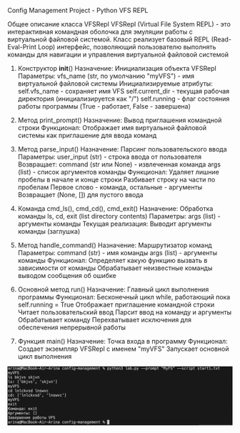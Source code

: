 Config Management Project - Python VFS REPL

Общее описание класса VFSRepl
VFSRepl (Virtual File System REPL) - это интерактивная командная оболочка для эмуляции работы с виртуальной файловой системой. Класс реализует базовый REPL (Read-Eval-Print Loop) интерфейс, позволяющий пользователю выполнять команды для навигации и управления виртуальной файловой системой

1. Конструктор __init__()
Назначение: Инициализация объекта VFSRepl
Параметры: vfs_name (str, по умолчанию "myVFS") - имя виртуальной файловой системы
Инициализируемые атрибуты:
self.vfs_name - сохраняет имя VFS
self.current_dir - текущая рабочая директория (инициализируется как "/")
self.running - флаг состояния работы программы (True - работает, False - завершена)

2. Метод print_prompt()
Назначение: Вывод приглашения командной строки
Функционал: Отображает имя виртуальной файловой системы как приглашение для ввода команд

3. Метод parse_input()
Назначение: Парсинг пользовательского ввода
Параметры:
user_input (str) - строка ввода от пользователя
Возвращает:
command (str или None) - извлеченная команда
args (list) - список аргументов команды
Функционал:
Удаляет лишние пробелы в начале и конце строки
Разбивает строку на части по пробелам
Первое слово - команда, остальные - аргументы
Возвращает (None, []) для пустого ввода

4. Команда cmd_ls(), cmd_cd(), cmd_exit() 
Назначение: Обработка команды ls, cd, exit (list directory contents)
Параметры:
args (list) - аргументы команды
Текущая реализация: Выводит аргументы команды (заглушка)

5. Метод handle_command()
Назначение: Маршрутизатор команд
Параметры:
command (str) - имя команды
args (list) - аргументы команды
Функционал:
Определяет какую функцию вызвать в зависимости от команды
Обрабатывает неизвестные команды выводом сообщения об ошибке


6. Основной метод run()
Назначение: Главный цикл выполнения программы
Функционал:
Бесконечный цикл while, работающий пока self.running = True
Отображает приглашение командной строки
Читает пользовательский ввод
Парсит ввод на команду и аргументы
Обрабатывает команду
Перехватывает исключения для обеспечения непрерывной работы

7. Функция main()
Назначение: Точка входа в программу
Функционал:
Создает экземпляр VFSRepl с именем "myVFS"
Запускает основной цикл выполнения

![alt text](image-2.png)
